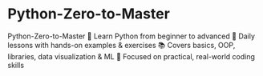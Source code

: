 # Python-Zero-to-Master
Python-Zero-to-Master  🐍 Learn Python from beginner to advanced  📅 Daily lessons with hands-on examples &amp; exercises  📚 Covers basics, OOP, libraries, data visualization &amp; ML  🚀 Focused on practical, real-world coding skills
